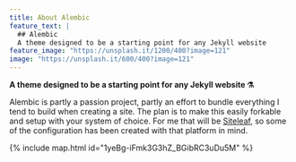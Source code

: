 ```yaml
---
title: About Alembic
feature_text: |
  ## Alembic
  A theme designed to be a starting point for any Jekyll website
feature_image: "https://unsplash.it/1200/400?image=121"
image: "https://unsplash.it/600/400?image=121"
---
```


**A theme designed to be a starting point for any Jekyll website ⚗**

Alembic is partly a passion project, partly an effort to bundle everything I tend to build when creating a site. The plan is to make this easily forkable and setup with your system of choice. For me that will be [Siteleaf](http://www.siteleaf.com/), so some of the configuration has been created with that platform in mind.

{% include map.html id="1yeBg-iFmk3G3hZ_BGibRC3uDu5M" %}
